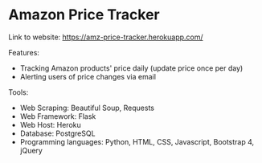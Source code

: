 # Amazon Price Tracker

Link to website: <a>https://amz-price-tracker.herokuapp.com/</a>

Features:

- Tracking Amazon products' price daily (update price once per day)
- Alerting users of price changes via email

Tools:

- Web Scraping: Beautiful Soup, Requests
- Web Framework: Flask
- Web Host: Heroku
- Database: PostgreSQL
- Programming languages: Python, HTML, CSS, Javascript, Bootstrap 4, jQuery